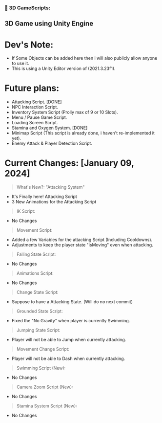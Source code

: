 ### 🔨 3D GameScripts:
3D Game using Unity Engine
---

<h1>Dev's Note:</h1>

- If Some Objects can be added here then i will also publicly allow anyone to use it.
- This is using a Unity Editor version of (2021.3.23f1).

<h1>Future plans:</h1>

- Attacking Script. [DONE]
- NPC Interaction Script.
- Inventory System Script (Prolly max of 9 or 10 Slots).
- Menu / Pause Game Script.
- Loading Screen Script.
- Stamina and Oxygen System. [DONE]
- Minimap Script (This script is already done, i haven't re-implemented it yet).
- Enemy Attack & Player Detection Script.

<h1>Current Changes: [January 09, 2024]</h1>

> What's New?: "Attacking System"
- It's Finally here! Attacking Script
- 3 New Animations for the Attacking Script

> IK Script:
- No Changes
  
> Movement Script:
- Added a few Variables for the attacking Script (Including Cooldowns).
- Adjustments to keep the player state "isMoving" even when attacking.

> Falling State Script:
- No Changes

> Animations Script:
- No Changes

> Change State Script:
- Suppose to have a Attacking State. (Will do no next commit)

> Grounded State Script:
- Fixed the "No Gravity" when player is currently Swimming.

> Jumping State Script:
- Player will not be able to Jump when currently attacking.

> Movement Change Script:
- Player will not be able to Dash when currently attacking.

> Swimming Script (New):
- No Changes

> Camera Zoom Script (New):
- No Changes

> Stamina System Script (New):
- No Changes
